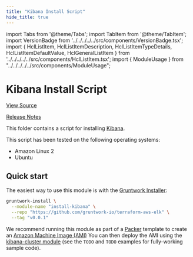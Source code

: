 ```yaml
---
title: "Kibana Install Script"
hide_title: true
---
```


import Tabs from '@theme/Tabs';
import TabItem from '@theme/TabItem';
import VersionBadge from '../../../../../src/components/VersionBadge.tsx';
import { HclListItem, HclListItemDescription, HclListItemTypeDetails, HclListItemDefaultValue, HclGeneralListItem } from '../../../../../src/components/HclListItem.tsx';
import { ModuleUsage } from "../../../../../src/components/ModuleUsage";

<VersionBadge repoTitle="ELK AWS Module" version="0.11.1" lastModifiedVersion="0.11.1"/>

# Kibana Install Script

<a href="https://github.com/gruntwork-io/terraform-aws-elk/tree/master/modules/install-kibana" className="link-button" title="View the source code for this module in GitHub.">View Source</a>

<a href="https://github.com/gruntwork-io/terraform-aws-elk/releases/tag/v0.11.1" className="link-button" title="Release notes for only versions which impacted this module.">Release Notes</a>

This folder contains a script for installing [Kibana](https://www.elastic.co/products/kibana).

This script has been tested on the following operating systems:

*   Amazon Linux 2
*   Ubuntu

## Quick start

The easiest way to use this module is with the [Gruntwork Installer](https://github.com/gruntwork-io/gruntwork-installer):

```bash
gruntwork-install \
  --module-name "install-kibana" \
  --repo "https://github.com/gruntwork-io/terraform-aws-elk" \
  --tag "v0.0.1"
```

We recommend running this module as part of a [Packer](https://www.packer.io/) template to create an [Amazon Machine
Image (AMI)](http://docs.aws.amazon.com/AWSEC2/latest/UserGuide/AMIs.html)
You can then deploy the AMI using the [kibana-cluster module](https://github.com/gruntwork-io/terraform-aws-elk/tree/master/modules/kibana-cluster) (see the
`TODO` and `TODO` examples for fully-working sample code).


<!-- ##DOCS-SOURCER-START
{
  "originalSources": [
    "https://github.com/gruntwork-io/terraform-aws-elk/tree/master/modules/install-kibana/readme.md",
    "https://github.com/gruntwork-io/terraform-aws-elk/tree/master/modules/install-kibana/variables.tf",
    "https://github.com/gruntwork-io/terraform-aws-elk/tree/master/modules/install-kibana/outputs.tf"
  ],
  "sourcePlugin": "module-catalog-api",
  "hash": "3e7f7fc56f93c451774d7ea4c43983e0"
}
##DOCS-SOURCER-END -->
